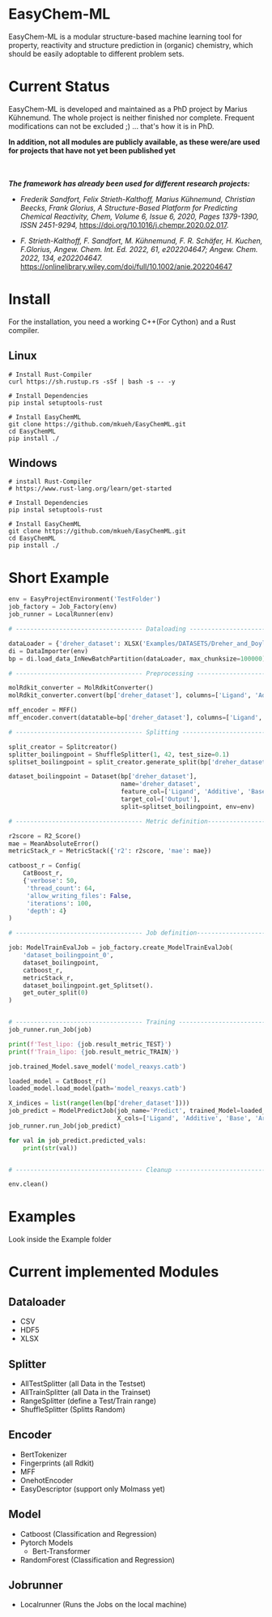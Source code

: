 # EasyChem-ML

EasyChem-ML is a modular structure-based machine learning tool for property, reactivity and structure prediction in (organic) chemistry, which should be easily adoptable to different problem sets.

# Current Status

EasyChem-ML is developed and maintained as a PhD project by Marius Kühnemund. The whole project is neither finished nor complete. Frequent modifications can not be excluded ;) ... that's how it is in PhD.



**In addition, not all modules are publicly available, as these were/are used for projects that have not yet been published yet**

\
\
***The framework has already been used for different research projects:*** 

* *Frederik Sandfort, Felix Strieth-Kalthoff, Marius Kühnemund, Christian Beecks, Frank Glorius, A Structure-Based Platform for Predicting Chemical Reactivity,
Chem, Volume 6, Issue 6, 2020, Pages 1379-1390, ISSN 2451-9294,* https://doi.org/10.1016/j.chempr.2020.02.017.

* *F. Strieth-Kalthoff, F. Sandfort, M. Kühnemund, F. R. Schäfer, H. Kuchen, F.Glorius, Angew. Chem. Int. Ed. 2022, 61, e202204647; Angew. Chem. 2022, 134, e202204647.* https://onlinelibrary.wiley.com/doi/full/10.1002/anie.202204647


# Install

For the installation, you need a working C++(For Cython) and a Rust compiler. 

## Linux

    # Install Rust-Compiler
    curl https://sh.rustup.rs -sSf | bash -s -- -y

    # Install Dependencies
    pip instal setuptools-rust

    # Install EasyChemML
    git clone https://github.com/mkueh/EasyChemML.git
    cd EasyChemML
    pip install ./

## Windows

    # install Rust-Compiler
    # https://www.rust-lang.org/learn/get-started

    # Install Dependencies
    pip instal setuptools-rust

    # Install EasyChemML
    git clone https://github.com/mkueh/EasyChemML.git
    cd EasyChemML
    pip install ./

# Short Example

```python
env = EasyProjectEnvironment('TestFolder')
job_factory = Job_Factory(env)
job_runner = LocalRunner(env)

# ----------------------------------- Dataloading --------------------------------------

dataLoader = {'dreher_dataset': XLSX('Examples/DATASETS/Dreher_and_Doyle_input_data.xlsx', sheet_name='FullCV_01')}
di = DataImporter(env)
bp = di.load_data_InNewBatchPartition(dataLoader, max_chunksize=100000)

# ----------------------------------- Preprocessing --------------------------------------

molRdkit_converter = MolRdkitConverter()
molRdkit_converter.convert(bp['dreher_dataset'], columns=['Ligand', 'Additive', 'Base', 'Aryl halide'], n_jobs=10)

mff_encoder = MFF()
mff_encoder.convert(datatable=bp['dreher_dataset'], columns=['Ligand', 'Additive', 'Base', 'Aryl halide'], fp_length=16, n_jobs=64)

# ----------------------------------- Splitting --------------------------------------

split_creator = Splitcreator()
splitter_boilingpoint = ShuffleSplitter(1, 42, test_size=0.1)
splitset_boilingpoint = split_creator.generate_split(bp['dreher_dataset'], splitter_boilingpoint)

dataset_boilingpoint = Dataset(bp['dreher_dataset'],
                               name='dreher_dataset',
                               feature_col=['Ligand', 'Additive', 'Base', 'Aryl halide'],
                               target_col=['Output'],
                               split=splitset_boilingpoint, env=env)

# ----------------------------------- Metric definition-----------------------------------

r2score = R2_Score()
mae = MeanAbsoluteError()
metricStack_r = MetricStack({'r2': r2score, 'mae': mae})

catboost_r = Config(
    CatBoost_r,
    {'verbose': 50,
     'thread_count': 64,
     'allow_writing_files': False,
     'iterations': 100,
     'depth': 4}
)

# ----------------------------------- Job definition-----------------------------------

job: ModelTrainEvalJob = job_factory.create_ModelTrainEvalJob(
    'dataset_boilingpoint_0',
    dataset_boilingpoint,
    catboost_r,
    metricStack_r,
    dataset_boilingpoint.get_Splitset().
    get_outer_split(0)
)


# ----------------------------------- Training ----------------------------------------
job_runner.run_Job(job)

print(f'Test_lipo: {job.result_metric_TEST}')
print(f'Train_lipo: {job.result_metric_TRAIN}')

job.trained_Model.save_model('model_reaxys.catb')

loaded_model = CatBoost_r()
loaded_model.load_model(path='model_reaxys.catb')

X_indices = list(range(len(bp['dreher_dataset'])))
job_predict = ModelPredictJob(job_name='Predict', trained_Model=loaded_model, X=bp['dreher_dataset'],
                              X_cols=['Ligand', 'Additive', 'Base', 'Aryl halide'])
job_runner.run_Job(job_predict)

for val in job_predict.predicted_vals:
    print(str(val))


# ----------------------------------- Cleanup ----------------------------------------

env.clean()
```


# Examples

Look inside the Example folder

# Current implemented Modules

## Dataloader
* CSV
* HDF5
* XLSX

## Splitter
* AllTestSplitter (all Data in the Testset)
* AllTrainSplitter (all Data in the Trainset)
* RangeSplitter (define a Test/Train range)
* ShuffleSplitter (Splitts Random)

## Encoder
* BertTokenizer
* Fingerprints (all Rdkit)
* MFF
* OnehotEncoder
* EasyDescriptor (support only Molmass yet)


## Model
* Catboost (Classification and Regression)
* Pytorch Models
  - Bert-Transformer
* RandomForest (Classification and Regression)

## Jobrunner
* Localrunner (Runs the Jobs on the local machine)
